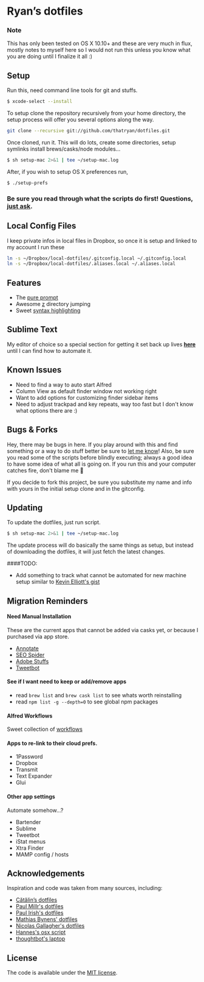 # Ryan’s dotfiles

### Note

This has only been tested on OS X 10.10+ and these are very much in flux, mostly notes to myself here so I would not run this unless you know what you are doing until I finalize it all :)

## Setup


Run this, need command line tools for git and stuffs.

```bash
$ xcode-select --install
```

To setup clone the repository recursively from your home directory, the setup process will offer you several options along the way.

```bash
git clone --recursive git://github.com/thatryan/dotfiles.git
```

Once cloned, run it. This will do lots, create some directories, setup symlinks install brews/casks/node modules...

```bash
$ sh setup-mac 2>&1 | tee ~/setup-mac.log
```

After, if you wish to setup OS X preferences run,

```bash
$ ./setup-prefs
```

### Be sure you read through what the scripts do first! Questions, [just ask](https://github.com/thatryan/dotfiles/issues).

## Local Config Files
I keep private infos in local files in Dropbox, so once it is setup and linked to my account I run these

```bash
ln -s ~/Dropbox/local-dotfiles/.gitconfig.local ~/.gitconfig.local
ln -s ~/Dropbox/local-dotfiles/.aliases.local ~/.aliases.local
```

## Features
* The [pure prompt](https://github.com/sindresorhus/pure)
* Awesome [z](https://github.com/rupa/z) directory jumping
* Sweet [syntax highlighting](https://github.com/zsh-users/zsh-syntax-highlighting)

## Sublime Text

My editor of choice so a special section for getting it set back up lives [**here**](sublime) until I can find how to automate it.

## Known Issues

* Need to find a way to auto start Alfred
* Column View as default finder window not working right
* Want to add options for customizing finder sidebar items
* Need to adjust trackpad and key repeats, way too fast but I don't know what options there are :)

## Bugs & Forks

Hey, there may be bugs in here. If you play around with this and find something or a way to do stuff better be sure to [let me know](https://github.com/thatryan/dotfiles/issues)! Also, be sure you read some of the scripts before blindly executing; always a good idea to have some idea of what all is going on. If you run this and your computer catches fire, don't blame me :see_no_evil:

If you decide to fork this project, be sure you substitute my name and info with yours in the initial setup clone and in the gitconfig.

## Updating

To update the dotfiles, just run script.

```bash
$ sh setup-mac 2>&1 | tee ~/setup-mac.log
```

The update process will do basically the same things as setup, but instead of downloading the dotfiles, it will just fetch the latest changes.

####TODO:

* Add something to track what cannot be automated for new machine setup similar to [Kevin Elliott's gist](https://gist.github.com/kevinelliott/0726211d17020a6abc1f)

## Migration Reminders

#### Need Manual Installation

These are the current apps that cannot be added via casks yet, or because I purchased via app store.

* [Annotate](https://www.driftt.com/annotate-mac)
* [SEO Spider](http://www.screamingfrog.co.uk/seo-spider)
* [Adobe Stuffs](https://www.adobe.com)
* [Tweetbot](http://tapbots.com/tweetbot/mac)

#### See if I want need to keep or add/remove apps

* read `brew list` and `brew cask list` to see whats worth reinstalling
* read `npm list -g --depth=0` to see global npm packages

#### Alfred Workflows

Sweet collection of [workflows](https://github.com/zenorocha/alfred-workflows)

#### Apps to re-link to their cloud prefs.

* 1Password
* Dropbox
* Transmit
* Text Expander
* Glui

#### Other app settings

Automate somehow...?

* Bartender
* Sublime
* Tweetbot
* iStat menus
* Xtra Finder
* MAMP config / hosts

## Acknowledgements

Inspiration and code was taken from many sources, including:

* [Cătălin’s dotfiles](https://github.com/alrra/dotfiles)
* [Paul Millr's dotfiles](https://github.com/paulmillr/dotfiles)
* [Paul Irish's dotfiles](https://github.com/paulirish/dotfiles)
* [Mathias Bynens' dotfiles](https://github.com/mathiasbynens/dotfiles)
* [Nicolas Gallagher's dotfiles](https://github.com/necolas/dotfiles)
* [Hannes's osx script](https://github.com/hjuutilainen/dotfiles/blob/master/bin/osx-user-defaults.sh)
* [thoughtbot's laptop](https://github.com/thoughtbot/laptop)


## License

The code is available under the [MIT license](LICENSE.txt).
